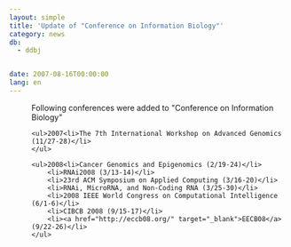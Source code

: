 ```yaml
---
layout: simple
title: 'Update of "Conference on Information Biology"'
category: news
db:
  - ddbj


date: 2007-08-16T00:00:00
lang: en
---
```


<dd>Following conferences were added to "Conference on Information Biology"
<dd>

    <ul>2007<li>The 7th International Workshop on Advanced Genomics (11/27-28)</li>
    </ul>

    <ul>2008<li>Cancer Genomics and Epigenomics (2/19-24)</li>
        <li>RNAi2008 (3/13-14)</li>
        <li>23rd ACM Symposium on Applied Computing (3/16-20)</li>
        <li>RNAi, MicroRNA, and Non-Coding RNA (3/25-30)</li>
        <li>2008 IEEE World Congress on Computational Intelligence (6/1-6)</li>
        <li>CIBCB 2008 (9/15-17)</li>
        <li><a href="http://eccb08.org/" target="_blank">EECB08</a> (9/22-26)</li>
    </ul>
</dd>
</dd>
